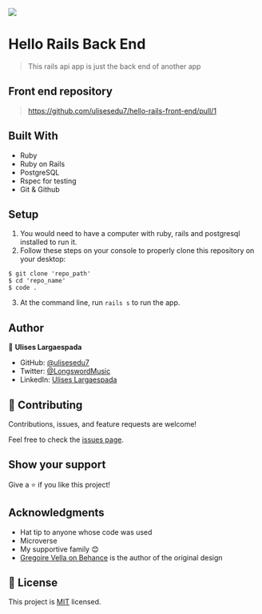 ![](https://img.shields.io/badge/Microverse-blueviolet)
# Hello Rails Back End

> This rails api app is just the back end of another app

## Front end repository
> https://github.com/ulisesedu7/hello-rails-front-end/pull/1

## Built With

- Ruby
- Ruby on Rails
- PostgreSQL
- Rspec for testing
- Git & Github

## Setup

1. You would need to have a computer with ruby, rails and postgresql installed to run it.
2. Follow these steps on your console to properly clone this repository on your desktop:

```
$ git clone 'repo_path'
$ cd 'repo_name'
$ code .
```

3. At the command line, run `rails s` to run the app.

## Author

👤 **Ulises Largaespada**

- GitHub: [@ulisesedu7](https://github.com/ulisesedu7)
- Twitter: [@LongswordMusic](https://twitter.com/LongswordMusic)
- LinkedIn: [Ulises Largaespada](https://www.linkedin.com/in/ulises-largaespada-45570b1a4/)

## 🤝 Contributing

Contributions, issues, and feature requests are welcome!

Feel free to check the [issues page](../../issues/).

## Show your support

Give a ⭐️ if you like this project!

## Acknowledgments

- Hat tip to anyone whose code was used
- Microverse
- My supportive family 😊
- [Gregoire Vella on Behance](https://www.behance.net/gregoirevella) is the author of the original design

## 📝 License

This project is [MIT](./LICENSE.md) licensed.